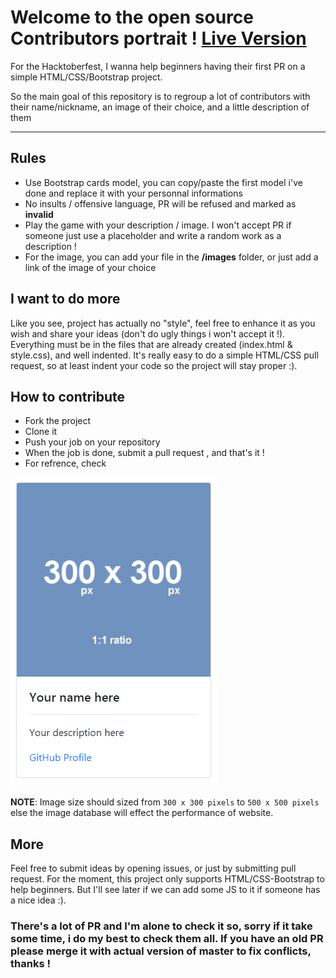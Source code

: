 # Welcome to the open source Contributors portrait ! [Live Version](https://mattcrl.github.io/Contributors-portraits/index.html)

For the Hacktoberfest, I wanna help beginners having their first PR on a simple HTML/CSS/Bootstrap project.

So the main goal of this repository is to regroup a lot of contributors with their name/nickname, an image of their choice, and a little description of them

-----
## Rules
- Use Bootstrap cards model, you can copy/paste the first model i've done and replace it with your personnal informations
- No insults / offensive language, PR will be refused and marked as **invalid**
- Play the game with your description / image. I won't accept PR if someone just use a placeholder and write a random work as a description !
- For the image, you can add your file in the **/images** folder, or just add a link of the image of your choice

## I want to do more
Like you see, project has actually no "style", feel free to enhance it as you wish and share your ideas (don't do ugly things i won't accept it !). Everything must be in the files that are already created (index.html & style.css), and well indented.
It's really easy to do a simple HTML/CSS pull request, so at least indent your code so the project will stay proper :).

## How to contribute
- Fork the project
- Clone it
- Push your job on your repository
- When the job is done, submit a pull request , and that's it !
- For refrence, check 

![Card sample image](/images/sample.png)

**NOTE**: Image size should sized from `300 x 300 pixels` to `500 x 500 pixels` else the image database will effect the performance of website.

## More
Feel free to submit ideas by opening issues, or just by submitting pull request. For the moment, this project only supports HTML/CSS-Bootstrap to help beginners. But I'll see later if we can add some JS to it if someone has a nice idea :).

### There's a lot of PR and I'm alone to check it so, sorry if it take some time, i do my best to check them all. If you have an old PR please merge it with actual version of master to fix conflicts, thanks !
